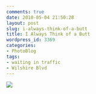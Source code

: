 ```yaml
---
comments: true
date: 2010-05-04 21:50:28
layout: post
slug: i-always-think-of-a-butt
title: I Always Think of a Butt
wordpress_id: 3369
categories:
- PhotoBlog
tags:
- waiting in traffic
- Wilshire Blvd
---
```


![](http://ryanfitzer.com/main/wp-content/uploads/2010/05/2010-05-04-at-19-28-21.jpg)
